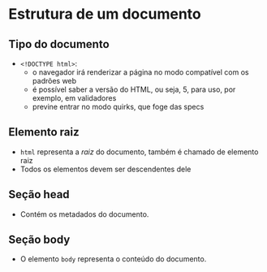 # Estrutura de um documento

## Tipo do documento

- `<!DOCTYPE html>`:
  - o navegador irá renderizar a página no modo compatível com os padrões web
  - é possível saber a versão do HTML, ou seja, 5, para uso, por exemplo, em validadores
  - previne entrar no modo quirks, que foge das specs

## Elemento raiz

- `html` representa a *raiz* do documento, também é chamado de elemento raiz
- Todos os elementos devem ser descendentes dele

## Seção head

- Contém os metadados do documento.

## Seção body

- O elemento `body` representa o conteúdo do documento.
